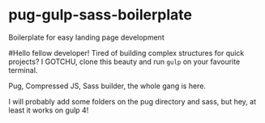# pug-gulp-sass-boilerplate
Boilerplate for easy landing page development


#Hello fellow developer!
Tired of building complex structures for quick projects? 
I GOTCHU, clone this beauty and run ``gulp`` on your favourite terminal.

Pug, Compressed JS, Sass builder, the whole gang is here.

I will probably add some folders on the pug directory and sass, but hey, at least it works on gulp 4!
